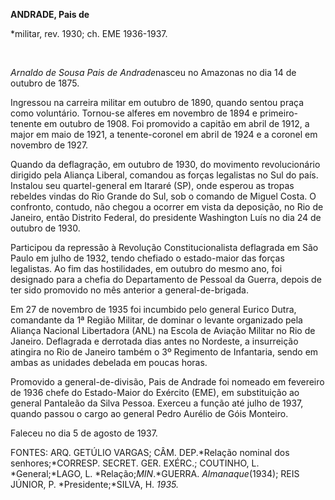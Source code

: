 **ANDRADE, Pais de**

\*militar, rev. 1930; ch. EME 1936-1937.

 

*Arnaldo de Sousa Pais de Andrade*nasceu no Amazonas no dia 14 de
outubro de 1875.

Ingressou na carreira militar em outubro de 1890, quando sentou praça
como voluntário. Tornou-se alferes em novembro de 1894 e
primeiro-tenente em outubro de 1908. Foi promovido a capitão em abril de
1912, a major em maio de 1921, a tenente-coronel em abril de 1924 e a
coronel em novembro de 1927.

Quando da deflagração, em outubro de 1930, do movimento revolucionário
dirigido pela Aliança Liberal, comandou as forças legalistas no Sul do
país. Instalou seu quartel-general em Itararé (SP), onde esperou as
tropas rebeldes vindas do Rio Grande do Sul, sob o comando de Miguel
Costa. O confronto, contudo, não chegou a ocorrer em vista da deposição,
no Rio de Janeiro, então Distrito Federal, do presidente Washington Luís
no dia 24 de outubro de 1930.

Participou da repressão à Revolução Constitucionalista deflagrada em São
Paulo em julho de 1932, tendo chefiado o estado-maior das forças
legalistas. Ao fim das hostilidades, em outubro do mesmo ano, foi
designado para a chefia do Departamento de Pessoal da Guerra, depois de
ter sido promovido no mês anterior a general-de-brigada.

Em 27 de novembro de 1935 foi incumbido pelo general Eurico Dutra,
comandante da 1ª Região Militar, de dominar o levante organizado pela
Aliança Nacional Libertadora (ANL) na Escola de Aviação Militar no Rio
de Janeiro. Deflagrada e derrotada dias antes no Nordeste, a insurreição
atingira no Rio de Janeiro também o 3º Regimento de Infantaria, sendo em
ambas as unidades debelada em poucas horas.

Promovido a general-de-divisão, Pais de Andrade foi nomeado em fevereiro
de 1936 chefe do Estado-Maior do Exército (EME), em substituição ao
general Pantaleão da Silva Pessoa. Exerceu a função até julho de 1937,
quando passou o cargo ao general Pedro Aurélio de Góis Monteiro.

Faleceu no dia 5 de agosto de 1937.

FONTES: ARQ. GETÚLIO VARGAS; CÂM. DEP.*Relação nominal dos
senhores;*CORRESP. SECRET. GER. EXÉRC.; COUTINHO, L. *General;*LAGO, L.
*Relação;*MIN*.*GUERRA. *Almanaque*(1934); REIS JÚNIOR, P.
*Presidente;*SILVA, H. *1935.*

 

